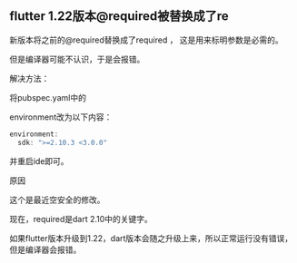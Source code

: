 ## flutter 1.22版本@required被替换成了re

新版本将之前的@required替换成了required ， 这是用来标明参数是必需的。

但是编译器可能不认识，于是会报错。



解决方法：

将pubspec.yaml中的

environment改为以下内容：



```java
environment:
  sdk: ">=2.10.3 <3.0.0"
```

并重启ide即可。



原因

这个是最近空安全的修改。

现在，required是dart 2.10中的关键字。

如果flutter版本升级到1.22，dart版本会随之升级上来，所以正常运行没有错误，但是编译器会报错。